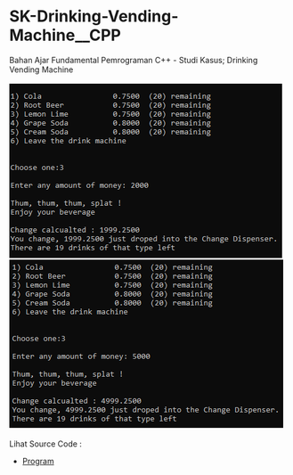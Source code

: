 # SK-Drinking-Vending-Machine__CPP
Bahan Ajar Fundamental Pemrograman C++ - Studi Kasus; Drinking Vending Machine<br><br>
<img src="https://github.com/RizkyKhapidsyah/SK-Drinking-Vending-Machine__CPP/blob/master/SK-Drinking-Vending-Machine__CPP/result/001.PNG">
<img src="https://github.com/RizkyKhapidsyah/SK-Drinking-Vending-Machine__CPP/blob/master/SK-Drinking-Vending-Machine__CPP/result/002.PNG"><br><br>
Lihat Source Code : <br>
- <a href="https://github.com/RizkyKhapidsyah/SK-Drinking-Vending-Machine__CPP/blob/master/SK-Drinking-Vending-Machine__CPP/Source.cpp">Program</a>
